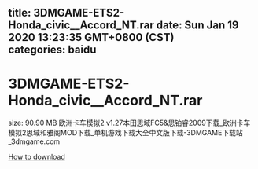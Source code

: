 
title: 3DMGAME-ETS2-Honda_civic__Accord_NT.rar
date: Sun Jan 19 2020 13:23:35 GMT+0800 (CST)    
categories: baidu
---

# 3DMGAME-ETS2-Honda_civic__Accord_NT.rar
size: 90.90 MB
 欧洲卡车模拟2 v1.27本田思域FC5&思铂睿2009下载_欧洲卡车模拟2思域和雅阁MOD下载_单机游戏下载大全中文版下载-3DMGAME下载站_3dmgame.com
 

[How to download](https://bpcam.bemobtrk.com/go/2ceec3aa-1ca2-46d6-b9ff-aaa5c184517c?jno=693)